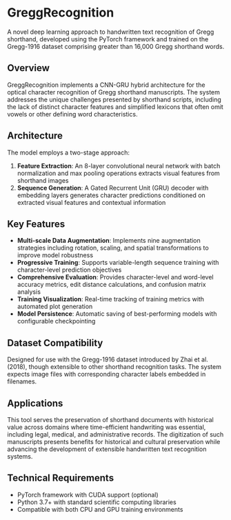 # GreggRecognition

A novel deep learning approach to handwritten text recognition of Gregg shorthand, developed using the PyTorch framework and trained on the Gregg-1916 dataset comprising greater than 16,000 Gregg shorthand words.

## Overview

GreggRecognition implements a CNN-GRU hybrid architecture for the optical character recognition of Gregg shorthand manuscripts. The system addresses the unique challenges presented by shorthand scripts, including the lack of distinct character features and simplified lexicons that often omit vowels or other defining word characteristics.

## Architecture

The model employs a two-stage approach:

1. **Feature Extraction**: An 8-layer convolutional neural network with batch normalization and max pooling operations extracts visual features from shorthand images
2. **Sequence Generation**: A Gated Recurrent Unit (GRU) decoder with embedding layers generates character predictions conditioned on extracted visual features and contextual information

## Key Features

- **Multi-scale Data Augmentation**: Implements nine augmentation strategies including rotation, scaling, and spatial transformations to improve model robustness
- **Progressive Training**: Supports variable-length sequence training with character-level prediction objectives  
- **Comprehensive Evaluation**: Provides character-level and word-level accuracy metrics, edit distance calculations, and confusion matrix analysis
- **Training Visualization**: Real-time tracking of training metrics with automated plot generation
- **Model Persistence**: Automatic saving of best-performing models with configurable checkpointing

## Dataset Compatibility

Designed for use with the Gregg-1916 dataset introduced by Zhai et al. (2018), though extensible to other shorthand recognition tasks. The system expects image files with corresponding character labels embedded in filenames.

## Applications

This tool serves the preservation of shorthand documents with historical value across domains where time-efficient handwriting was essential, including legal, medical, and administrative records. The digitization of such manuscripts presents benefits for historical and cultural preservation while advancing the development of extensible handwritten text recognition systems.

## Technical Requirements

- PyTorch framework with CUDA support (optional)
- Python 3.7+ with standard scientific computing libraries
- Compatible with both CPU and GPU training environments
